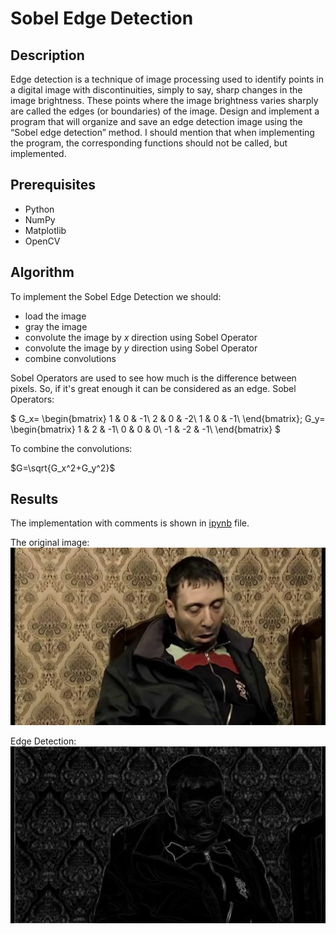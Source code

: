 # Sobel Edge Detection
## Description
Edge detection is a technique of image processing used to identify points in a digital image with discontinuities, simply to say, sharp changes in the image brightness. These points where the image brightness varies sharply are called the edges (or boundaries) of the image. Design and implement a program that will organize and save an edge detection image using the “Sobel edge detection” method. I should mention that when implementing the program, the corresponding functions should not be called, but implemented.

## Prerequisites
* Python
* NumPy
* Matplotlib
* OpenCV

## Algorithm
To implement the Sobel Edge Detection we should:

* load the image
* gray the image
* convolute the image by $x$ direction using Sobel Operator
* convolute the image by $y$ direction using Sobel Operator
* combine convolutions

Sobel Operators are used to see how much is the difference between pixels. So, if it's great enough it can be considered as an edge.
Sobel Operators:

$
G_x=
\begin{bmatrix}
1 & 0 & -1\\
2 & 0 & -2\\
1 & 0 & -1\\
\end{bmatrix};
G_y=
\begin{bmatrix}
1 & 2 & -1\\
0 & 0 & 0\\
-1 & -2 & -1\\
\end{bmatrix}
$

To combine the convolutions:

$G=\sqrt{G_x^2+G_y^2}$

## Results

The implementation with comments is shown in [ipynb](sobel-edge-detection.ipynb) file.

The original image:
![Result](./src/img/image.jpg)

Edge Detection:
![Result](./src/img/image_gradient_mag.jpg)
